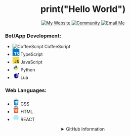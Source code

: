 <div align="center">

# print("Hello World")
  <a href="https://www.abadima.dev/">
    <img src="https://img.shields.io/website?label=Website&style=for-the-badge&url=https://abadima.dev" alt="My Website">
  </a>
  <a href="https://discord.gg/WpuYSe3xGt">
    <img src="https://img.shields.io/discord/905979173070340097.svg?label=Discord&logo=Discord&colorB=7289da&style=for-the-badge" alt="Community">
  </a>
  <a href="mailto:neko@starairliner.tk">
    <img src="https://img.shields.io/badge/Email%20-Me-purple.svg?style=for-the-badge&logo=gmail" alt="Email Me">
  </a>
</div>


### Bot/App Development:

- <img alt="CoffeeScript" width="22px" src="https://cdn.freebiesupply.com/logos/large/2x/coffeescript-logo-png-transparent.png" /> CoffeeScript
- <img alt="TS" width="22px" src="https://raw.githubusercontent.com/github/explore/80688e429a7d4ef2fca1e82350fe8e3517d3494d/topics/typescript/typescript.png" /> TypeScript
- <img alt="JS" width="22px" src="https://raw.githubusercontent.com/github/explore/80688e429a7d4ef2fca1e82350fe8e3517d3494d/topics/javascript/javascript.png" /> JavaScript
- <img alt="Python" width="22px" src="https://raw.githubusercontent.com/github/explore/80688e429a7d4ef2fca1e82350fe8e3517d3494d/topics/python/python.png" /> Python
- <img alt="Roblox Lua" width="22px" src="https://raw.githubusercontent.com/github/explore/80688e429a7d4ef2fca1e82350fe8e3517d3494d/topics/lua/lua.png" /> Lua

### Web Languages:

- <img alt="CSS" width="22px" src="https://raw.githubusercontent.com/github/explore/80688e429a7d4ef2fca1e82350fe8e3517d3494d/topics/css/css.png" /> CSS
- <img alt="HTML" width="22px" src="https://raw.githubusercontent.com/github/explore/80688e429a7d4ef2fca1e82350fe8e3517d3494d/topics/html/html.png" /> HTML
- <img alt="React.js" width="22px" src="https://raw.githubusercontent.com/github/explore/80688e429a7d4ef2fca1e82350fe8e3517d3494d/topics/react/react.png" /> REACT


<div align="center">
  <details>
    <summary>GitHub Information</summary>
    <img align="center" alt="Statistics" src="https://github-readme-stats.vercel.app/api?username=Abadima&show_icons=true&count_private=true&hide_border=true&theme=midnight-purple" />
    <img align="center" alt="Public Lang" src="https://github-readme-stats.vercel.app/api/top-langs/?username=Abadima&layout=compact&theme=midnight-purple&hide_border=true" />
  </details>
</div>
